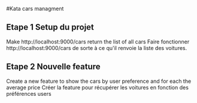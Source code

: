 #Kata cars managment

## Etape 1 Setup du projet
Make http://localhost:9000/cars return the list of all cars
Faire fonctionner http://localhost:9000/cars de sorte à ce qu'il renvoie la liste des voitures.

## Etape 2 Nouvelle feature
Create a new feature to show the cars by user preference and for each the average price
Créer la feature pour récupérer les voitures en fonction des préférences users
